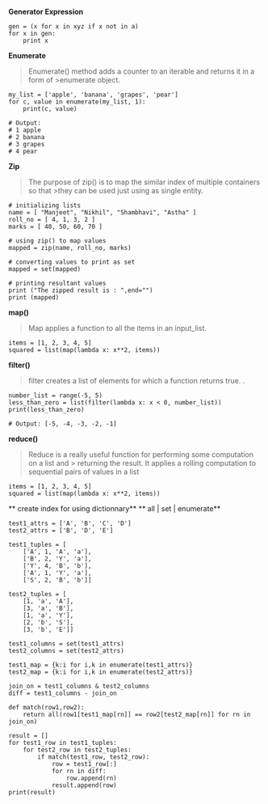 **Generator Expression**
```
gen = (x for x in xyz if x not in a)
for x in gen:
    print x
```
**Enumerate**
>Enumerate() method adds a counter to an iterable and returns it in a form of >enumerate object. 
```
my_list = ['apple', 'banana', 'grapes', 'pear']
for c, value in enumerate(my_list, 1):
    print(c, value)

# Output:
# 1 apple
# 2 banana
# 3 grapes
# 4 pear
```

**Zip**
>The purpose of zip() is to map the similar index of multiple containers so that >they can be used just using as single entity.
```
# initializing lists 
name = [ "Manjeet", "Nikhil", "Shambhavi", "Astha" ] 
roll_no = [ 4, 1, 3, 2 ] 
marks = [ 40, 50, 60, 70 ] 

# using zip() to map values 
mapped = zip(name, roll_no, marks) 

# converting values to print as set 
mapped = set(mapped) 

# printing resultant values 
print ("The zipped result is : ",end="") 
print (mapped) 

```
**map()**
> Map applies a function to all the items in an input_list. 
```
items = [1, 2, 3, 4, 5]
squared = list(map(lambda x: x**2, items))
```

**filter()**
> filter creates a list of elements for which a function returns true. . 
```
number_list = range(-5, 5)
less_than_zero = list(filter(lambda x: x < 0, number_list))
print(less_than_zero)

# Output: [-5, -4, -3, -2, -1]
```

**reduce()**
> Reduce is a really useful function for performing some computation on a list and > returning the result. It applies a rolling computation to sequential pairs of 
> values in a list
```
items = [1, 2, 3, 4, 5]
squared = list(map(lambda x: x**2, items))
```

** create index for using dictionnary**
** all | set | enumerate**
```
test1_attrs = ['A', 'B', 'C', 'D']
test2_attrs = ['B', 'D', 'E']

test1_tuples = [
    ['A', 1, 'A', 'a'],
    ['B', 2, 'Y', 'a'],
    ['Y', 4, 'B', 'b'],
    ['A', 1, 'Y', 'a'],
    ['S', 2, 'B', 'b']]

test2_tuples = [
    [1, 'a', 'A'],
    [3, 'a', 'B'],
    [1, 'a', 'Y'],
    [2, 'b', 'S'],
    [3, 'b', 'E']]

test1_columns = set(test1_attrs)
test2_columns = set(test2_attrs)

test1_map = {k:i for i,k in enumerate(test1_attrs)}
test2_map = {k:i for i,k in enumerate(test2_attrs)}

join_on = test1_columns & test2_columns
diff = test1_columns - join_on

def match(row1,row2):
    return all(row1[test1_map[rn]] == row2[test2_map[rn]] for rn in join_on)

result = []
for test1_row in test1_tuples:
    for test2_row in test2_tuples:
        if match(test1_row, test2_row):
            row = test1_row[:]
            for rn in diff:
                row.append(rn)
            result.append(row)           
print(result)
```

